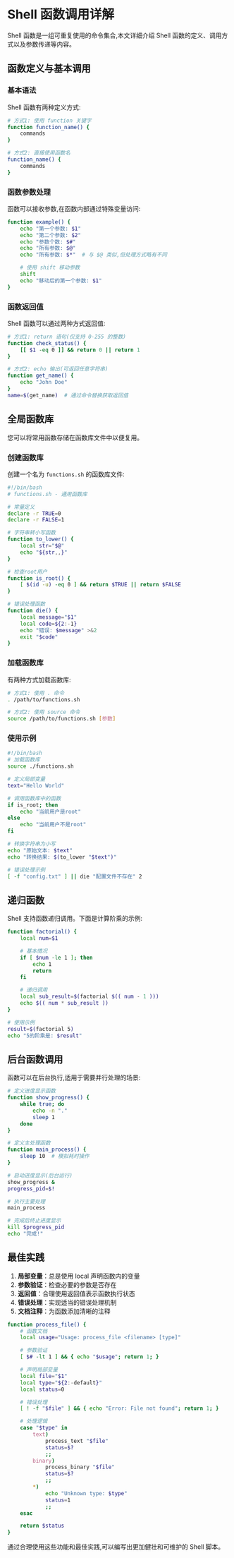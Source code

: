 # Shell 函数调用详解

Shell 函数是一组可重复使用的命令集合,本文详细介绍 Shell 函数的定义、调用方式以及参数传递等内容。

## 函数定义与基本调用

### 基本语法

Shell 函数有两种定义方式:

```sh
# 方式1: 使用 function 关键字
function function_name() {
    commands
}

# 方式2: 直接使用函数名
function_name() {
    commands
}
```

### 函数参数处理

函数可以接收参数,在函数内部通过特殊变量访问:

```sh
function example() {
    echo "第一个参数: $1"
    echo "第二个参数: $2"
    echo "参数个数: $#"
    echo "所有参数: $@"
    echo "所有参数: $*"  # 与 $@ 类似,但处理方式略有不同

    # 使用 shift 移动参数
    shift
    echo "移动后的第一个参数: $1"
}
```

### 函数返回值

Shell 函数可以通过两种方式返回值:

```sh
# 方式1: return 语句(仅支持 0-255 的整数)
function check_status() {
    [[ $1 -eq 0 ]] && return 0 || return 1
}

# 方式2: echo 输出(可返回任意字符串)
function get_name() {
    echo "John Doe"
}
name=$(get_name)  # 通过命令替换获取返回值
```

## 全局函数库

您可以将常用函数存储在函数库文件中以便复用。

### 创建函数库

创建一个名为 `functions.sh` 的函数库文件:

```sh
#!/bin/bash
# functions.sh - 通用函数库

# 常量定义
declare -r TRUE=0
declare -r FALSE=1

# 字符串转小写函数
function to_lower() {
    local str="$@"
    echo "${str,,}"
}

# 检查root用户
function is_root() {
    [ $(id -u) -eq 0 ] && return $TRUE || return $FALSE
}

# 错误处理函数
function die() {
    local message="$1"
    local code=${2:-1}
    echo "错误: $message" >&2
    exit "$code"
}
```

### 加载函数库

有两种方式加载函数库:

```sh
# 方式1: 使用 . 命令
. /path/to/functions.sh

# 方式2: 使用 source 命令
source /path/to/functions.sh [参数]
```

### 使用示例

```sh
#!/bin/bash
# 加载函数库
source ./functions.sh

# 定义局部变量
text="Hello World"

# 调用函数库中的函数
if is_root; then
    echo "当前用户是root"
else
    echo "当前用户不是root"
fi

# 转换字符串为小写
echo "原始文本: $text"
echo "转换结果: $(to_lower "$text")"

# 错误处理示例
[ -f "config.txt" ] || die "配置文件不存在" 2
```

## 递归函数

Shell 支持函数递归调用。下面是计算阶乘的示例:

```sh
function factorial() {
    local num=$1

    # 基本情况
    if [ $num -le 1 ]; then
        echo 1
        return
    fi

    # 递归调用
    local sub_result=$(factorial $(( num - 1 )))
    echo $(( num * sub_result ))
}

# 使用示例
result=$(factorial 5)
echo "5的阶乘是: $result"
```

## 后台函数调用

函数可以在后台执行,适用于需要并行处理的场景:

```sh
# 定义进度显示函数
function show_progress() {
    while true; do
        echo -n "."
        sleep 1
    done
}

# 定义主处理函数
function main_process() {
    sleep 10  # 模拟耗时操作
}

# 启动进度显示(后台运行)
show_progress &
progress_pid=$!

# 执行主要处理
main_process

# 完成后终止进度显示
kill $progress_pid
echo "完成!"
```

## 最佳实践

1. **局部变量**：总是使用 local 声明函数内的变量
2. **参数验证**：检查必要的参数是否存在
3. **返回值**：合理使用返回值表示函数执行状态
4. **错误处理**：实现适当的错误处理机制
5. **文档注释**：为函数添加清晰的注释

```sh
function process_file() {
    # 函数文档
    local usage="Usage: process_file <filename> [type]"

    # 参数验证
    [ $# -lt 1 ] && { echo "$usage"; return 1; }

    # 声明局部变量
    local file="$1"
    local type="${2:-default}"
    local status=0

    # 错误处理
    [ ! -f "$file" ] && { echo "Error: File not found"; return 1; }

    # 处理逻辑
    case "$type" in
        text)
            process_text "$file"
            status=$?
            ;;
        binary)
            process_binary "$file"
            status=$?
            ;;
        *)
            echo "Unknown type: $type"
            status=1
            ;;
    esac

    return $status
}
```

通过合理使用这些功能和最佳实践,可以编写出更加健壮和可维护的 Shell 脚本。

